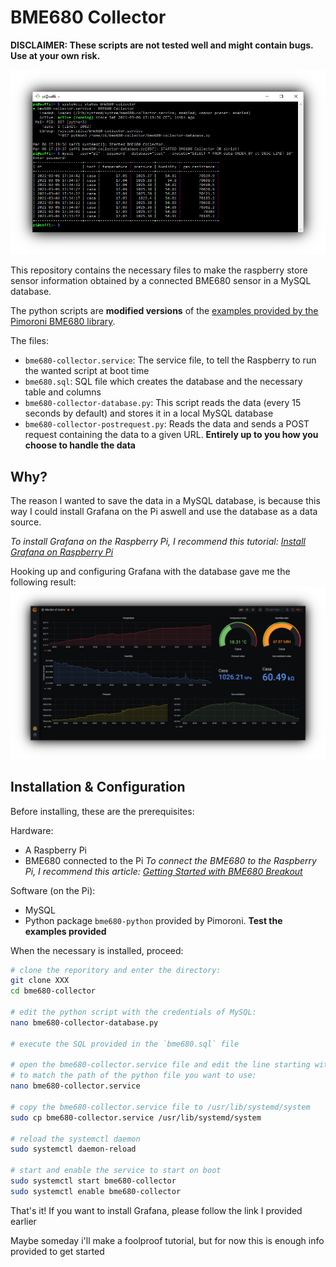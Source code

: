 # BME680 Collector

**DISCLAIMER: These scripts are not tested well and might contain bugs. Use at your own risk.**

![Service Running](img/service-screenshot.png?raw=true "Service Running")

This repository contains the necessary files to make the raspberry store sensor information obtained by a connected BME680 sensor in a MySQL database.

The python scripts are **modified versions** of the [examples provided by the Pimoroni BME680 library](https://github.com/pimoroni/bme680-python).

The files:
 - `bme680-collector.service`: The service file, to tell the Raspberry to run the wanted script at boot time
 - `bme680.sql`: SQL file which creates the database and the necessary table and columns
 - `bme680-collector-database.py`: This script reads the data (every 15 seconds by default) and stores it in a local MySQL database
 - `bme680-collector-postrequest.py`: Reads the data and sends a POST request containing the data to a given URL.
   **Entirely up to you how you choose to handle the data**

## Why?

The reason I wanted to save the data in a MySQL database, is because this way I could install Grafana on the Pi aswell and use the database as a data source. 

*To install Grafana on the Raspberry Pi, I recommend this tutorial: [Install Grafana on Raspberry Pi](https://grafana.com/tutorials/install-grafana-on-raspberry-pi/)*

Hooking up and configuring Grafana with the database gave me the following result:
![Grafana Dashboard](img/grafana-dashboard.png?raw=true "Grafana Dashboard")

## Installation & Configuration

Before installing, these are the prerequisites:

Hardware:
 - A Raspberry Pi
 - BME680 connected to the Pi *To connect the BME680 to the Raspberry Pi, I recommend this article: [Getting Started with BME680 Breakout](https://learn.pimoroni.com/tutorial/sandyj/getting-started-with-bme680-breakout)*

Software (on the Pi):
 - MySQL
 - Python package `bme680-python` provided by Pimoroni. **Test the examples provided**

When the necessary is installed, proceed:


```bash
# clone the reporitory and enter the directory:
git clone XXX
cd bme680-collector

# edit the python script with the credentials of MySQL:
nano bme680-collector-database.py

# execute the SQL provided in the `bme680.sql` file

# open the bme680-collector.service file and edit the line starting with "ExecStart="
# to match the path of the python file you want to use:
nano bme680-collector.service

# copy the bme680-collector.service file to /usr/lib/systemd/system
sudo cp bme680-collector.service /usr/lib/systemd/system

# reload the systemctl daemon
sudo systemctl daemon-reload

# start and enable the service to start on boot
sudo systemctl start bme680-collector
sudo systemctl enable bme680-collector
```

That's it! If you want to install Grafana, please follow the link I provided earlier

Maybe someday i'll make a foolproof tutorial, but for now this is enough info provided to get started